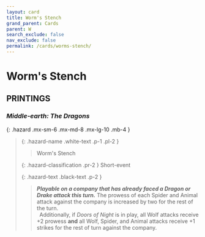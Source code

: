 ```yaml
---
layout: card
title: Worm's Stench
grand_parent: Cards
parent: W
search_exclude: false
nav_exclude: false
permalink: /cards/worms-stench/
---
```


# Worm's Stench


## PRINTINGS


### _Middle-earth: The Dragons_

{: .hazard .mx-sm-6 .mx-md-8 .mx-lg-10 .mb-4 }
> {: .hazard-name .white-text .p-1 .pl-2 }
> > <div class="hazard-mp"></div>
> > <div class="card-name">Worm's Stench</div>
>
> {: .hazard-classification .pr-2 }
> Short-event
>
> {: .hazard-text .black-text .p-2 }
> > ***Playable on a company that has already faced a Dragon or Drake attack this turn.*** The prowess of each Spider and Animal attack against the company is increased by two for the rest of the turn. <br>&ensp;Additionally, if _Doors of Night_ is in play, all Wolf attacks receive +2 prowess **and** all Wolf, Spider, and Animal attacks receive +1 strikes for the rest of turn against the company. 
>


